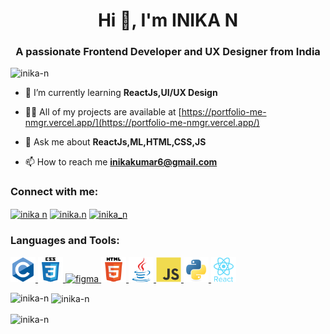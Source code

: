 <h1 align="center">Hi 👋, I'm INIKA N</h1>
<h3 align="center">A passionate Frontend Developer and UX Designer from India</h3>

<p align="left"> <img src="https://komarev.com/ghpvc/?username=inika-n&label=Profile%20views&color=0e75b6&style=flat" alt="inika-n" /> </p>

- 🌱 I’m currently learning **ReactJs,UI/UX Design**

- 👨‍💻 All of my projects are available at [https://portfolio-me-nmgr.vercel.app/](https://portfolio-me-nmgr.vercel.app/)

- 💬 Ask me about **ReactJs,ML,HTML,CSS,JS**

- 📫 How to reach me **inikakumar6@gmail.com**

<h3 align="left">Connect with me:</h3>
<p align="left">
<a href="https://linkedin.com/in/inika n" target="blank"><img align="center" src="https://raw.githubusercontent.com/rahuldkjain/github-profile-readme-generator/master/src/images/icons/Social/linked-in-alt.svg" alt="inika n" height="30" width="40" /></a>
<a href="https://kaggle.com/inika.n" target="blank"><img align="center" src="https://raw.githubusercontent.com/rahuldkjain/github-profile-readme-generator/master/src/images/icons/Social/kaggle.svg" alt="inika.n" height="30" width="40" /></a>
<a href="https://www.leetcode.com/inika_n" target="blank"><img align="center" src="https://raw.githubusercontent.com/rahuldkjain/github-profile-readme-generator/master/src/images/icons/Social/leet-code.svg" alt="inika_n" height="30" width="40" /></a>
</p>

<h3 align="left">Languages and Tools:</h3>
<p align="left"> <a href="https://www.cprogramming.com/" target="_blank" rel="noreferrer"> <img src="https://raw.githubusercontent.com/devicons/devicon/master/icons/c/c-original.svg" alt="c" width="40" height="40"/> </a> <a href="https://www.w3schools.com/css/" target="_blank" rel="noreferrer"> <img src="https://raw.githubusercontent.com/devicons/devicon/master/icons/css3/css3-original-wordmark.svg" alt="css3" width="40" height="40"/> </a> <a href="https://www.figma.com/" target="_blank" rel="noreferrer"> <img src="https://www.vectorlogo.zone/logos/figma/figma-icon.svg" alt="figma" width="40" height="40"/> </a> <a href="https://www.w3.org/html/" target="_blank" rel="noreferrer"> <img src="https://raw.githubusercontent.com/devicons/devicon/master/icons/html5/html5-original-wordmark.svg" alt="html5" width="40" height="40"/> </a> <a href="https://www.java.com" target="_blank" rel="noreferrer"> <img src="https://raw.githubusercontent.com/devicons/devicon/master/icons/java/java-original.svg" alt="java" width="40" height="40"/> </a> <a href="https://developer.mozilla.org/en-US/docs/Web/JavaScript" target="_blank" rel="noreferrer"> <img src="https://raw.githubusercontent.com/devicons/devicon/master/icons/javascript/javascript-original.svg" alt="javascript" width="40" height="40"/> </a> <a href="https://www.python.org" target="_blank" rel="noreferrer"> <img src="https://raw.githubusercontent.com/devicons/devicon/master/icons/python/python-original.svg" alt="python" width="40" height="40"/> </a> <a href="https://reactjs.org/" target="_blank" rel="noreferrer"> <img src="https://raw.githubusercontent.com/devicons/devicon/master/icons/react/react-original-wordmark.svg" alt="react" width="40" height="40"/> </a> </p>

<p><img align="left" src="https://github-readme-stats.vercel.app/api/top-langs?username=inika-n&show_icons=true&locale=en&layout=compact" alt="inika-n" /></p>

<p>&nbsp;<img align="center" src="https://github-readme-stats.vercel.app/api?username=inika-n&show_icons=true&locale=en" alt="inika-n" /></p>

<p><img align="center" src="https://github-readme-streak-stats.herokuapp.com/?user=inika-n&" alt="inika-n" /></p>
